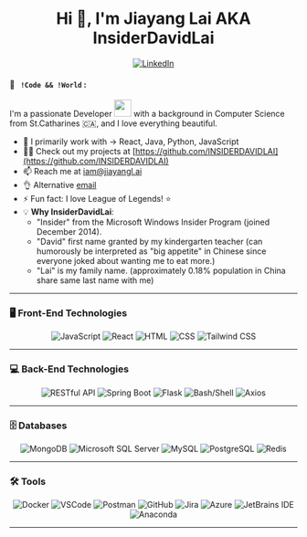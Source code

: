 <h1 align="center">Hi 👋, I'm Jiayang Lai AKA InsiderDavidLai</h1>
<p align="center">
  <a href="https://www.linkedin.com/in/insiderdavidlai/" target="blank">
    <img align="center" src="https://img.shields.io/badge/-LinkedIn-blue?style=flat&logo=linkedin&logoColor=white" alt="LinkedIn" />
  </a>
</p>

#### 👀 &nbsp; `!Code && !World` :

I'm a passionate Developer <img src="https://media.giphy.com/media/WUlplcMpOCEmTGBtBW/giphy.gif" width="30"> with a background in Computer Science from St.Catharines 🇨🇦, and I love everything beautiful.

- 🌱 I primarily work with → React, Java, Python, JavaScript
- 👨‍💻 Check out my projects at [https://github.com/INSIDERDAVIDLAI](https://github.com/INSIDERDAVIDLAI)
- 📫 Reach me at [iam@jiayangl.ai](mailto:iam@jiayangl.ai)
- 👌 Alternative [email](mailto:a.lai@alumni.utoronto.ca)
- ⚡ Fun fact: I love League of Legends! ⭐️
- 💡 **Why InsiderDavidLai**:
  - "Insider" from the Microsoft Windows Insider Program (joined December 2014).
  - "David" first name granted by my kindergarten teacher (can humorously be interpreted as "big appetite" in Chinese since everyone joked about wanting me to eat more.)
  - "Lai" is my family name. (approximately 0.18% population in China share same last name with me) 


---

### 🖥️ Front-End Technologies

<p align="center">
  <img src="https://img.shields.io/badge/JavaScript-F7DF1E?style=for-the-badge&logo=javascript&logoColor=black" alt="JavaScript" />
  <img src="https://img.shields.io/badge/React-61DAFB?style=for-the-badge&logo=react&logoColor=black" alt="React" />
  <img src="https://img.shields.io/badge/HTML-E34F26?style=for-the-badge&logo=html5&logoColor=white" alt="HTML" />
  <img src="https://img.shields.io/badge/CSS-1572B6?style=for-the-badge&logo=css3&logoColor=white" alt="CSS" />
  <img src="https://img.shields.io/badge/Tailwind_CSS-38B2AC?style=for-the-badge&logo=tailwindcss&logoColor=white" alt="Tailwind CSS" />
</p>

---

### 💻 Back-End Technologies

<p align="center">
  <img src="https://img.shields.io/badge/RESTful_API-25A4E3?style=for-the-badge&logo=api&logoColor=white" alt="RESTful API" />
  <img src="https://img.shields.io/badge/Spring_Boot-6DB33F?style=for-the-badge&logo=spring-boot&logoColor=white" alt="Spring Boot" />
  <img src="https://img.shields.io/badge/Flask-000000?style=for-the-badge&logo=flask&logoColor=white" alt="Flask" />
  <img src="https://img.shields.io/badge/Bash/Shell-4EAA25?style=for-the-badge&logo=gnu-bash&logoColor=white" alt="Bash/Shell" />
  <img src="https://img.shields.io/badge/Axios-5A29E4?style=for-the-badge&logo=axios&logoColor=white" alt="Axios" />
</p>

---

### 🗄️ Databases

<p align="center">
  <img src="https://img.shields.io/badge/MongoDB-47A248?style=for-the-badge&logo=mongodb&logoColor=white" alt="MongoDB" />
  <img src="https://img.shields.io/badge/Microsoft_SQL_Server-CC2927?style=for-the-badge&logo=microsoft&logoColor=white" alt="Microsoft SQL Server" />
  <img src="https://img.shields.io/badge/MySQL-4479A1?style=for-the-badge&logo=mysql&logoColor=white" alt="MySQL" />
  <img src="https://img.shields.io/badge/PostgreSQL-336791?style=for-the-badge&logo=postgresql&logoColor=white" alt="PostgreSQL" />
  <img src="https://img.shields.io/badge/Redis-DC382D?style=for-the-badge&logo=redis&logoColor=white" alt="Redis" />
  

</p>

---

### 🛠️ Tools

<p align="center">
  <img src="https://img.shields.io/badge/Docker-2496ED?style=for-the-badge&logo=docker&logoColor=white" alt="Docker" />
  <img src="https://img.shields.io/badge/VSCode-007ACC?style=for-the-badge&logo=visual-studio-code&logoColor=white" alt="VSCode" />
  <img src="https://img.shields.io/badge/Postman-FF6C37?style=for-the-badge&logo=postman&logoColor=white" alt="Postman" />
  <img src="https://img.shields.io/badge/GitHub-181717?style=for-the-badge&logo=github&logoColor=white" alt="GitHub" />
  <img src="https://img.shields.io/badge/Jira-0052CC?style=for-the-badge&logo=jira&logoColor=white" alt="Jira" />
  <img src="https://img.shields.io/badge/Azure-0089D6?style=for-the-badge&logo=azure&logoColor=white" alt="Azure" />
  <img src="https://img.shields.io/badge/JetBrains-000000?style=for-the-badge&logo=jetbrains&logoColor=white" alt="JetBrains IDE" />
  <img src="https://img.shields.io/badge/Anaconda-44A833?style=for-the-badge&logo=anaconda&logoColor=white" alt="Anaconda" />
</p>

---

